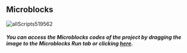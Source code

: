 ## Microblocks
![allScripts519562](https://user-images.githubusercontent.com/112697142/199727747-bb8af528-a8e9-4fdd-b595-b7bb8423fcda.png)


##### You can access the Microblocks codes of the project by dragging the image to the Microblocks Run tab or clicking [here](https://microblocks.fun/run/microblocks.html#scripts=GP%20Scripts%0Adepends%20%27Distance%20%28HC-SR04%29%27%20%27OLED%20Graphics%27%20%27PicoBricks%27%20%27Tone%27%0A%0Ascript%20525%20113%20%7B%0AwhenCondition%20%28pb_button%29%0Ameasure%20%3D%200%0Apb_set_red_LED%20true%0Apb_beep%2050%0Arepeat%205%20%7B%0A%20%20measure%20%2B%3D%20%28%27distance%20%28cm%29%27%2015%2014%29%0A%20%20waitMillis%2050%0A%7D%0Adistance%20%3D%20%28measure%20%2F%205%29%0Apb_set_red_LED%20false%0AsendBroadcast%20%27go%20to%20OLED%27%0A%7D%0A%0Ascript%20935%20119%20%7B%0AwhenBroadcastReceived%20%27go%20to%20OLED%27%0AOLEDwrite%20%27%3EDigital%20Ruler%3C%27%203%205%20false%0AOLEDwrite%20%28%27%5Bdata%3Ajoin%5D%27%20%27Distance%3A%27%20distance%20%27cm%27%29%2015%2032%20false%0A%27play%20tone%27%20%27C%27%202%2050%0A%7D%0A%0Ascript%20944%20284%20%7B%0AwhenStarted%0AOLEDInit_I2C%20%27OLED_0.96in%27%20%273C%27%200%20false%0AOLEDwrite%20%27Press%20BUTTON%27%208%208%20false%0AOLEDwrite%20%27for%27%2040%2024%20false%0AOLEDwrite%20%27measurements%27%208%2040%20false%0A%7D%0A%0A "here").
